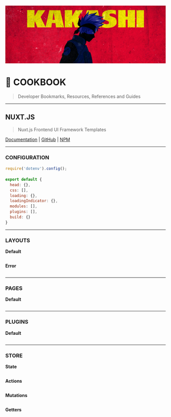 ![0xKakashi](./banner.png)

# 📔 COOKBOOK

> Developer Bookmarks, Resources, References and Guides

---

## NUXT.JS

> Nuxt.js Frontend UI Framework Templates

[Documentation](https://nuxtjs.org) | [GitHub](https://github.com/nuxt/nuxt.js) | [NPM](https://npmjs.com/package/nuxt)

---

### CONFIGURATION

```js
require('dotenv').config();

export default {
  head: {},
  css: [],
  loading: {},
  loadingIndicator: {},
  modules: [],
  plugins: [],
  build: {}
}
```

---

### LAYOUTS

__Default__

```vue
```

__Error__

```vue
```

---

### PAGES

__Default__

```vue
```

---

### PLUGINS

__Default__

```js
```

---

### STORE

__State__

```js
```

__Actions__

```js
```

__Mutations__

```js
```

__Getters__

```js
```
